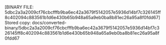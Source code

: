 [BINARY FILE: 5dbc2a3a2009cf76cbcfffb9ba6ec42a3679f5142057e5936d14bf7c326145ff8c402094c883561b1d6e430b65b948a65a9eb0ba8b81ec26a95a8f0fdd67]
Stored copy: docs/converted-binary/5dbc2a3a2009cf76cbcfffb9ba6ec42a3679f5142057e5936d14bf7c326145ff8c402094c883561b1d6e430b65b948a65a9eb0ba8b81ec26a95a8f0fdd67
